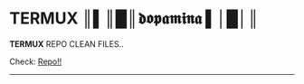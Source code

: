 # TERMUX ║▌║█║𝖉𝖔𝖕𝖆𝖒𝖎𝖓𝖆 ▌│█│║
**TERMUX** REPO CLEAN FILES..

Check: [Repo!!](https://yanlimeng.github.io/TERMUX) 

<hr>
